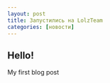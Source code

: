 ```yaml
---
layout: post
title: Запустились на LolzTeam
categories: [новости]
---
```


## Hello!
My first blog post
